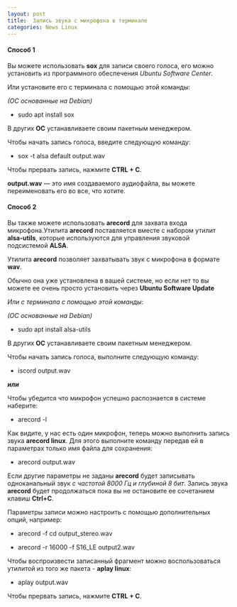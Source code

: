 ```yaml
---
layout: post
title:  Запись звука с микрофона в терминале
categories: News Linux
---
```


#### Способ 1

Вы можете использовать **sox** для записи своего голоса, его можно установить из программного обеспечения *Ubuntu Software Center*.

Или установите его с терминала с помощью этой команды:

*(ОС основанные на Debian)*

- sudo apt install sox
	
В других **ОС** устанавливаете своим пакетным менеджером.

Чтобы начать запись голоса, введите следующую команду:

- sox -t alsa default output.wav

Чтобы прервать запись, нажмите **CTRL + C**.

**output.wav** — это имя создаваемого аудиофайла, вы можете переименовать его во все, что хотите.

#### Способ 2

Вы также можете использовать **arecord** для захвата входа микрофона.Утилита **arecord** поставляется вместе с набором утилит **alsa-utils**, которые используются для управления звуковой подсистемой **ALSA**.

Утилита **arecord** позволяет захватывать звук с микрофона в формате **wav**.

 Обычно она уже установлена в вашей системе, но если нет то вы можете ее очень просто установить через **Ubuntu Software Update**

*Или с терминала с помощью этой команды*:

*(ОС основанные на Debian)*

- sudo apt install alsa-utils
	
В других **ОС** устанавливаете своим пакетным менеджером.

Чтобы начать запись голоса, выполните следующую команду:

- iscord output.wav

***или***

Чтобы убедится что микрофон успешно распознается в системе наберите:

 - arecord -l
 
 Как видите, у нас есть один микрофон, теперь можно выполнить запись звука **arecord linux**. Для этого выполните команду передав ей в параметрах только имя файла для сохранения:

 - arecord output.wav

Если другие параметры не заданы **arecord** будет записывать одноканальный звук *с частотой 8000 Гц и глубиной 8 бит*. Запись звука **arecord** будет продолжаться пока вы не остановите ее сочетанием клавиш **Ctrl+C**.

Параметры записи можно настроить с помощью дополнительных опций, например:

 - arecord -f cd output_stereo.wav

 - arecord -r 16000 -f S16_LE output2.wav
 
 Чтобы воспроизвести записанный фрагмент можно воспользоваться утилитой из того же пакета - **aplay linux**:

-  aplay output.wav

Чтобы прервать запись, нажмите **CTRL + C**.

